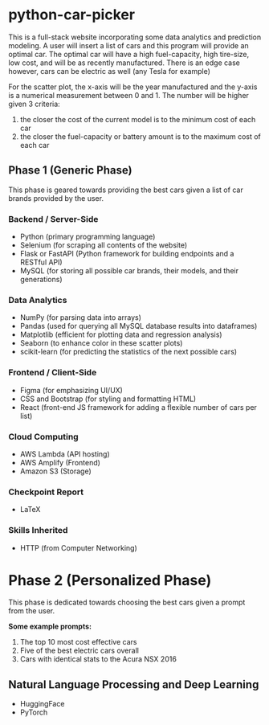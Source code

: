 # python-car-picker
This is a full-stack website incorporating some data analytics and prediction modeling. A user will insert a list of cars and this program will provide an optimal car. The optimal car will have a high fuel-capacity, high tire-size, low cost, and will be as recently manufactured. There is an edge case however, cars can be electric as well (any Tesla for example)

For the scatter plot, the x-axis will be the year manufactured and the y-axis is a numerical measurement between 0 and 1. The number will be higher given 3 criteria:
1. the closer the cost of the current model is to the minimum cost of each car
2. the closer the fuel-capacity or battery amount is to the maximum cost of each car 

## Phase 1 (Generic Phase)
This phase is geared towards providing the best cars given a list of car brands provided by the user.

### Backend / Server-Side
* Python (primary programming language)
* Selenium (for scraping all contents of the website)
* Flask or FastAPI (Python framework for building endpoints and a RESTful API)
* MySQL (for storing all possible car brands, their models, and their generations)

### Data Analytics
* NumPy (for parsing data into arrays)
* Pandas (used for querying all MySQL database results into dataframes)
* Matplotlib (efficient for plotting data and regression analysis)
* Seaborn (to enhance color in these scatter plots)
* scikit-learn (for predicting the statistics of the next possible cars)

### Frontend / Client-Side
* Figma (for emphasizing UI/UX)
* CSS and Bootstrap (for styling and formatting HTML)
* React (front-end JS framework for adding a flexible number of cars per list)

### Cloud Computing
* AWS Lambda (API hosting)
* AWS Amplify (Frontend)
* Amazon S3 (Storage)

### Checkpoint Report
* LaTeX

### Skills Inherited
* HTTP (from Computer Networking)

# Phase 2 (Personalized Phase)
This phase is dedicated towards choosing the best cars given a prompt from the user.

**Some example prompts:**
1. The top 10 most cost effective cars
2. Five of the best electric cars overall
3. Cars with identical stats to the Acura NSX 2016

## Natural Language Processing and Deep Learning
* HuggingFace
* PyTorch
